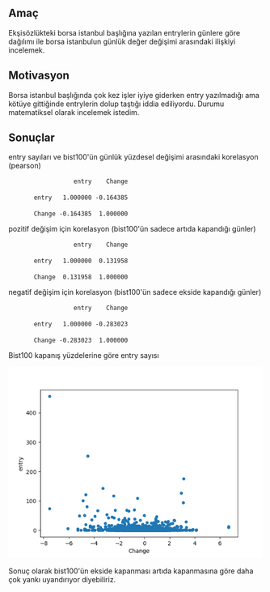 ## Amaç

Ekşisözlükteki borsa istanbul başlığına yazılan entrylerin günlere göre dağılımı ile
borsa istanbulun günlük değer değişimi arasındaki ilişkiyi incelemek.

## Motivasyon

Borsa istanbul başlığında çok kez işler iyiye giderken entry yazılmadığı ama kötüye gittiğinde 
entrylerin dolup taştığı iddia ediliyordu. Durumu matematiksel olarak incelemek istedim.

## Sonuçlar

entry sayıları ve bist100'ün günlük yüzdesel değişimi arasındaki korelasyon (pearson)

                      entry    Change
           
           entry   1.000000 -0.164385

           Change -0.164385  1.000000



pozitif değişim için korelasyon (bist100'ün sadece artıda kapandığı günler)

                      entry    Change
           
           entry   1.000000  0.131958

           Change  0.131958  1.000000


negatif değişim için korelasyon (bist100'ün sadece ekside kapandığı günler)

                      entry    Change
           
           entry   1.000000 -0.283023

           Change -0.283023  1.000000


Bist100 kapanış yüzdelerine göre entry sayısı

![plot](change-entry.png)

Sonuç olarak bist100'ün ekside kapanması artıda kapanmasına göre daha çok yankı uyandırıyor diyebiliriz.
